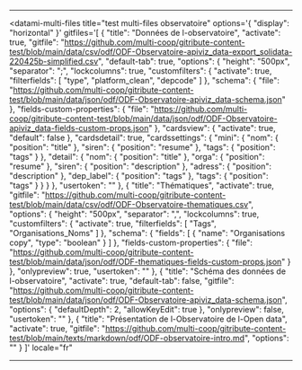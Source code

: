 <div>

  <hr>

  <!-- DATAMI - contribute with GIT ...but without minding it-->
  <!-- An open source widget coded with 🤍  by the tech cooperative multi : https://multi.coop -->

  <!-- DATAMI WIDGET'S HTML BLOCK-->
  <datami-multi-files
    title="test multi-files observatoire"
    options='{
      "display": "horizontal"
    }'
    gitfiles='[
      {
        "title": "Données de l-observatoire",
        "activate": true,
        "gitfile": "https://github.com/multi-coop/gitribute-content-test/blob/main/data/csv/odf/ODF-Observatoire-apiviz_data-export_solidata-220425b-simplified.csv",
        "default-tab": true,
        "options": {
          "height": "500px",
          "separator": ";",
          "lockcolumns": true,
          "customfilters": {
            "activate": true,
            "filterfields": [
              "type",
              "platform_clean",
              "depcode"
            ]
          },
          "schema": {
            "file": "https://github.com/multi-coop/gitribute-content-test/blob/main/data/json/odf/ODF-Observatoire-apiviz_data-schema.json"
          },
          "fields-custom-properties": {
            "file": "https://github.com/multi-coop/gitribute-content-test/blob/main/data/json/odf/ODF-Observatoire-apiviz_data-fields-custom-props.json"
          },
          "cardsview": {
            "activate": true,
            "default": false
          },
          "cardsdetail": true,
          "cardssettings": {
            "mini": {
              "nom": {
                "position": "title"
              },
              "siren": {
                "position": "resume"
              },
              "tags": {
                "position": "tags"
              }
            },
            "detail": {
              "nom": {
                "position": "title"
              },
              "orga": {
                "position": "resume"
              },
              "siren": {
                "position": "description"
              },
              "adress": {
                "position": "description"
              },
              "dep_label": {
                "position": "tags"
              },
              "tags": {
                "position": "tags"
              }
            }
          }
        },
        "usertoken": ""
      },
      {
        "title": "Thématiques",
        "activate": true,
        "gitfile": "https://github.com/multi-coop/gitribute-content-test/blob/main/data/csv/odf/ODF-Observatoire-thematiques.csv",
        "options": {
          "height": "500px",
          "separator": ",",
          "lockcolumns": true,
          "customfilters": {
            "activate": true,
            "filterfields": [
              "Tags",
              "Organisations_Noms"
            ]
          },
          "schema": {
            "fields": [
              {
                "name": "Organisations copy",
                "type": "boolean"
              }
            ]
          },
          "fields-custom-properties": {
            "file": "https://github.com/multi-coop/gitribute-content-test/blob/main/data/json/odf/ODF-thematiques-fields-custom-props.json"
          }
        },
        "onlypreview": true,
        "usertoken": ""
      },
      {
        "title": "Schéma des données de l-observatoire",
        "activate": true,
        "default-tab": false,
        "gitfile": "https://github.com/multi-coop/gitribute-content-test/blob/main/data/json/odf/ODF-Observatoire-apiviz_data-schema.json",
        "options": {
          "defaultDepth": 2,
          "allowKeyEdit": true
        },
        "onlypreview": false,
        "usertoken": ""
      },
      {
        "title": "Présentation de l-Observatoire de l-Open data",
        "activate": true,
        "gitfile": "https://github.com/multi-coop/gitribute-content-test/blob/main/texts/markdown/odf/ODF-observatoire-intro.md",
        "options": ""
      }
    ]'
    locale="fr"
  ></datami-multi-files>

  <!-- DATAMI WIDGET'S APP.JS SCRIPT -->
  <script src="https://datami-widget.multi.coop/js/app.js" type="text/javascript" defer></script>


  <hr>

</div>

